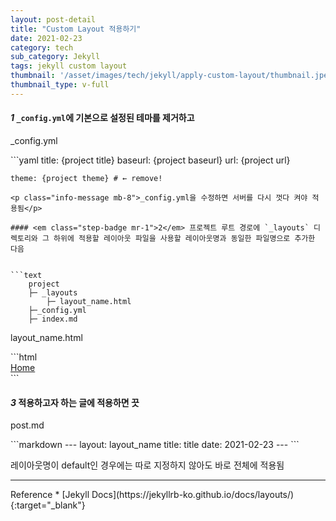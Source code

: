 ```yaml
---
layout: post-detail
title: "Custom Layout 적용하기"
date: 2021-02-23
category: tech
sub_category: Jekyll
tags: jekyll custom layout
thumbnail: '/asset/images/tech/jekyll/apply-custom-layout/thumbnail.jpeg'
thumbnail_type: v-full
---
```


#### <em class="step-badge mr-1">1</em> `_config.yml`에 기본으로 설정된 테마를 제거하고

<p class="filename-badge">_config.yml</p>
```yaml
    title: {project title}
    baseurl: {project baseurl}
    url: {project url}
    
    theme: {project theme} # ← remove!
```
<p class="info-message mb-8">_config.yml을 수정하면 서버를 다시 껏다 켜야 적용됨</p>

#### <em class="step-badge mr-1">2</em> 프로젝트 루트 경로에 `_layouts` 디렉토리와 그 하위에 적용할 레이아웃 파일을 사용할 레이아웃명과 동일한 파일명으로 추가한 다음


```text
    project
    ├─ _layouts
        ├─ layout_name.html        
    ├─_config.yml
    ├─ index.md
```

<p class="filename-badge">layout_name.html</p>
```html
    <!DOCTYPE html>
    <html lang="en">
        <head>
            <meta charset="utf-8">
            <title>{{ site.title }}</title>
        </head>
        <body>
            <nav>
                <a href="/">Home</a>
            </nav>
            <footer></footer>
        </body>
    </html>
```
<div class="mt-8"></div>

#### <em class="step-badge mr-1">3</em> 적용하고자 하는 글에 적용하면 끗
<p class="filename-badge">post.md</p>
```markdown
    ---
    layout: layout_name
    title:  title
    date:   2021-02-23
    ---
```
<p class="info-message">레이아웃명이 default인 경우에는 따로 지정하지 않아도 바로 전체에 적용됨</p>


<hr class="mb-5 mt-8"/>
<i class="fas fa-link mr-1"></i> Reference
* [Jekyll Docs](https://jekyllrb-ko.github.io/docs/layouts/){:target="_blank"}
